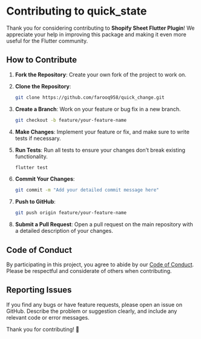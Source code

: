 
# Contributing to quick_state

Thank you for considering contributing to **Shopify Sheet Flutter Plugin**! We appreciate your help in improving this package and making it even more useful for the Flutter community.

## How to Contribute

1. **Fork the Repository**: Create your own fork of the project to work on.

2. **Clone the Repository**:
   ```bash
   git clone https://github.com/farooq958/quick_change.git
   ```

3. **Create a Branch**: Work on your feature or bug fix in a new branch.
   ```bash
   git checkout -b feature/your-feature-name
   ```

4. **Make Changes**: Implement your feature or fix, and make sure to write tests if necessary.

5. **Run Tests**: Run all tests to ensure your changes don’t break existing functionality.
   ```bash
   flutter test
   ```

6. **Commit Your Changes**:
   ```bash
   git commit -m "Add your detailed commit message here"
   ```

7. **Push to GitHub**:
   ```bash
   git push origin feature/your-feature-name
   ```

8. **Submit a Pull Request**: Open a pull request on the main repository with a detailed description of your changes.

## Code of Conduct

By participating in this project, you agree to abide by our [Code of Conduct](CODE_OF_CONDUCT.md). Please be respectful and considerate of others when contributing.

## Reporting Issues

If you find any bugs or have feature requests, please open an issue on GitHub. Describe the problem or suggestion clearly, and include any relevant code or error messages.

Thank you for contributing! 🎉
